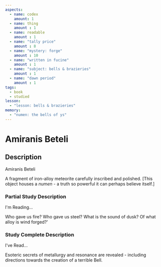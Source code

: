 ```yaml
---
aspects: 
  - name: codex
    amount: 1
  - name: thing
    amount : 1
  - name: readable
    amount : 1
  - name: "tally price"
    amount : 8
  - name: "mystery: forge"
    amount : 10
  - name: "written in fucine"
    amount : 1
  - name: "subject: bells & brazieries"
    amount : 1
  - name: "dawn period"
    amount : 1
tags:
  - book
  - studied
lesson:
  - "lesson: bells & brazieries"
memory:
  - "numen: the bells of ys"
---
```


# Amiranis Beteli

## Description
Amiranis Beteli

A fragment of iron-alloy meteorite carefully inscribed and polished. [This object houses a <i>numen</i> - a truth so powerful it can perhaps believe itself.]
### Partial Study Description
I'm Reading...

Who gave us fire? Who gave us steel? What is the sound of dusk? Of what alloy is wind forged?'
### Study Complete Description
I've Read...

Esoteric secrets of metallurgy and resonance are revealed - including directions towards the creation of a terrible Bell. 